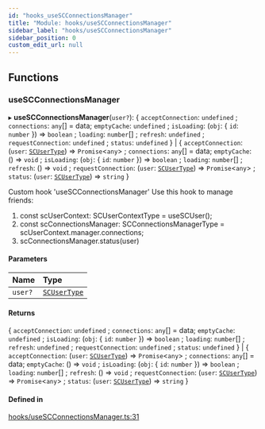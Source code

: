 ```yaml
---
id: "hooks_useSCConnectionsManager"
title: "Module: hooks/useSCConnectionsManager"
sidebar_label: "hooks/useSCConnectionsManager"
sidebar_position: 0
custom_edit_url: null
---
```


## Functions

### useSCConnectionsManager

▸ **useSCConnectionsManager**(`user?`): { `acceptConnection`: `undefined` ; `connections`: `any`[] = data; `emptyCache`: `undefined` ; `isLoading`: (`obj`: { `id`: `number`  }) => `boolean` ; `loading`: `number`[] ; `refresh`: `undefined` ; `requestConnection`: `undefined` ; `status`: `undefined`  } \| { `acceptConnection`: (`user`: [`SCUserType`](../interfaces/types_user.SCUserType.md)) => `Promise`<`any`\> ; `connections`: `any`[] = data; `emptyCache`: () => `void` ; `isLoading`: (`obj`: { `id`: `number`  }) => `boolean` ; `loading`: `number`[] ; `refresh`: () => `void` ; `requestConnection`: (`user`: [`SCUserType`](../interfaces/types_user.SCUserType.md)) => `Promise`<`any`\> ; `status`: (`user`: [`SCUserType`](../interfaces/types_user.SCUserType.md)) => `string`  }

Custom hook 'useSCConnectionsManager'
Use this hook to manage friends:
1. const scUserContext: SCUserContextType = useSCUser();
2. const scConnectionsManager: SCConnectionsManagerType = scUserContext.manager.connections;
3. scConnectionsManager.status(user)

#### Parameters

| Name | Type |
| :------ | :------ |
| `user?` | [`SCUserType`](../interfaces/types_user.SCUserType.md) |

#### Returns

{ `acceptConnection`: `undefined` ; `connections`: `any`[] = data; `emptyCache`: `undefined` ; `isLoading`: (`obj`: { `id`: `number`  }) => `boolean` ; `loading`: `number`[] ; `refresh`: `undefined` ; `requestConnection`: `undefined` ; `status`: `undefined`  } \| { `acceptConnection`: (`user`: [`SCUserType`](../interfaces/types_user.SCUserType.md)) => `Promise`<`any`\> ; `connections`: `any`[] = data; `emptyCache`: () => `void` ; `isLoading`: (`obj`: { `id`: `number`  }) => `boolean` ; `loading`: `number`[] ; `refresh`: () => `void` ; `requestConnection`: (`user`: [`SCUserType`](../interfaces/types_user.SCUserType.md)) => `Promise`<`any`\> ; `status`: (`user`: [`SCUserType`](../interfaces/types_user.SCUserType.md)) => `string`  }

#### Defined in

[hooks/useSCConnectionsManager.ts:31](https://github.com/selfcommunity/community-ui/blob/67100aa/packages/sc-core/src/hooks/useSCConnectionsManager.ts#L31)

